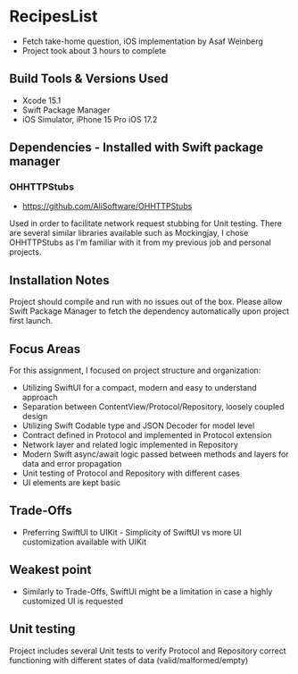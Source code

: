 # RecipesList

* Fetch take-home question, iOS implementation by Asaf Weinberg
* Project took about 3 hours to complete

## Build Tools & Versions Used

* Xcode 15.1
* Swift Package Manager
* iOS Simulator, iPhone 15 Pro iOS 17.2

## Dependencies - Installed with Swift package manager

### OHHTTPStubs

* https://github.com/AliSoftware/OHHTTPStubs

Used in order to facilitate network request stubbing for Unit testing. There are several similar libraries
available such as Mockingjay, I chose OHHTTPStubs as I'm familiar with it from my previous job and personal projects.

## Installation Notes

Project should compile and run with no issues out of the box. Please allow Swift Package Manager to fetch
the dependency automatically upon project first launch.

## Focus Areas

For this assignment, I focused on project structure and organization:

* Utilizing SwiftUI for a compact, modern and easy to understand approach
* Separation between ContentView/Protocol/Repository, loosely coupled design
* Utilizing Swift Codable type and JSON Decoder for model level 
* Contract defined in Protocol and implemented in Protocol extension
* Network layer and related logic implemented in Repository
* Modern Swift async/await logic passed between methods and layers for data and error propagation
* Unit testing of Protocol and Repository with different cases 
* UI elements are kept basic 

## Trade-Offs

* Preferring SwiftUI to UIKit - Simplicity of SwiftUI vs more UI customization available with UIKit

## Weakest point

* Similarly to Trade-Offs, SwiftUI might be a limitation in case a highly customized UI is requested

## Unit testing

Project includes several Unit tests to verify Protocol and Repository correct functioning with different states of data 
(valid/malformed/empty)

